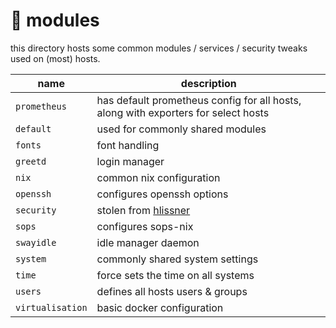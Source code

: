 # :electric_plug: modules

this directory hosts some common modules / services / security tweaks used on (most) hosts.

name            | description
--------------- | -----------
`prometheus`    | has default prometheus config for all hosts, along with exporters for select hosts
`default`       | used for commonly shared modules
`fonts`         | font handling
`greetd`        | login manager
`nix`           | common nix configuration
`openssh`       | configures openssh options
`security`      | stolen from [hlissner](https://github.com/hlissner)
`sops`          | configures sops-nix
`swayidle`      | idle manager daemon
`system`        | commonly shared system settings
`time`          | force sets the time on all systems
`users`         | defines all hosts users & groups
`virtualisation`| basic docker configuration
